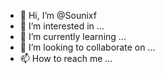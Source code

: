 - 👋 Hi, I’m @Sounixf
- 👀 I’m interested in ...
- 🌱 I’m currently learning ...
- 💞️ I’m looking to collaborate on ...
- 📫 How to reach me ...

<!---
Sounixf/Sounixf is a ✨ special ✨ repository because its `README.md` (this file) appears on your GitHub profile.
You can click the Preview link to take a look at your changes.
--->
